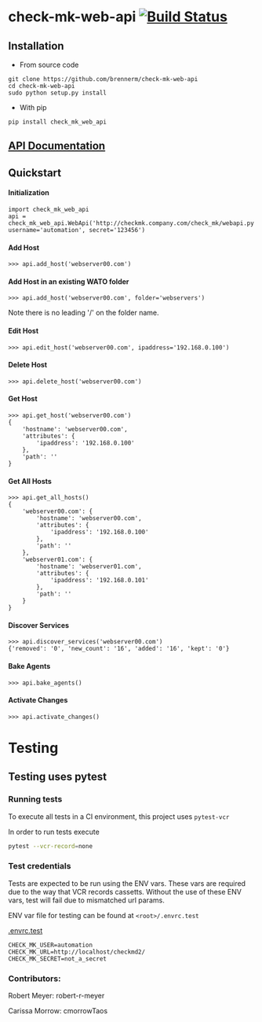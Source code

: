 # check-mk-web-api [![Build Status](https://travis-ci.org/brennerm/check-mk-web-api.svg?branch=master)](https://travis-ci.org/brennerm/check-mk-web-api)

## Installation
- From source code
```
git clone https://github.com/brennerm/check-mk-web-api
cd check-mk-web-api
sudo python setup.py install
```

- With pip
```
pip install check_mk_web_api
```

## [API Documentation](https://brennerm.github.io/check-mk-web-api/check_mk_web_api/)

## Quickstart
#### Initialization
```
import check_mk_web_api
api = check_mk_web_api.WebApi('http://checkmk.company.com/check_mk/webapi.py', username='automation', secret='123456')
```

#### Add Host
```
>>> api.add_host('webserver00.com')
```

#### Add Host in an existing WATO folder
```
>>> api.add_host('webserver00.com', folder='webservers')
```
Note there is no leading '/' on the folder name.

#### Edit Host
```
>>> api.edit_host('webserver00.com', ipaddress='192.168.0.100')
```

#### Delete Host
```
>>> api.delete_host('webserver00.com')
```

#### Get Host
```
>>> api.get_host('webserver00.com')
{
    'hostname': 'webserver00.com',
    'attributes': {
        'ipaddress': '192.168.0.100'
    },
    'path': ''
}
```

#### Get All Hosts
```
>>> api.get_all_hosts()
{
    'webserver00.com': {
        'hostname': 'webserver00.com',
        'attributes': {
            'ipaddress': '192.168.0.100'
        },
        'path': ''
    },
    'webserver01.com': {
        'hostname': 'webserver01.com',
        'attributes': {
            'ipaddress': '192.168.0.101'
        },
        'path': ''
    }
}
```

#### Discover Services
```
>>> api.discover_services('webserver00.com')
{'removed': '0', 'new_count': '16', 'added': '16', 'kept': '0'}
```

#### Bake Agents
```
>>> api.bake_agents()
```

#### Activate Changes
```
>>> api.activate_changes()
```


# Testing
## Testing uses pytest

### Running tests
To execute all tests in a CI environment, this project uses `pytest-vcr`

In order to run tests execute 
```bash
pytest --vcr-record=none
``` 

### Test credentials
Tests are expected to be run using the ENV vars.
These vars are required due to the way that VCR records cassetts.
Without the use of these ENV vars, test will fail due to mismatched url params.

ENV var file for testing can be found at `<root>/.envrc.test`

[.envrc.test](./tests/.envrc.test)

```
CHECK_MK_USER=automation
CHECK_MK_URL=http://localhost/checkmd2/
CHECK_MK_SECRET=not_a_secret
```
### Contributors: 
Robert Meyer: robert-r-meyer

Carissa Morrow: cmorrowTaos

